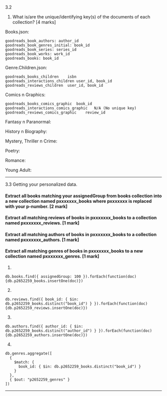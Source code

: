 3.2

1. What is/are the unique/identifying key(s) of the documents of each collection? [4 marks]

Books.json:

    goodreads_book_authors: author_id
    goodreads_book_genres_initial: book_id
    goodreads_book_series: series_id
    goodreads_book_works: work_id
    goodreads_books: book_id


Genre.Children.json:

    goodreads_books_children	isbn
    goodreads_interactions_children	user_id, book_id
    goodreads_reviews_children	user_id, book_id

Comics n Graphics:

    goodreads_books_comics_graphic	book_id
    goodreads_interactions_comics_graphic	N/A (No unique key)
    goodreads_reviews_comics_graphic	review_id

Fantasy n Paranormal:



History n Biography:



Mystery, Thriller n Crime:



Poetry:



Romance:



Young Adult:



----------




3.3 Getting your personalized data. 


####    Extract all books matching your assignedGroup from books collection into a new collection named pxxxxxxx_books where pxxxxxxx is replaced with your p-number. [2 mark]

####    Extract all matching reviews of books in pxxxxxxx_books to a collection named pxxxxxxx_reviews. [1 mark]

####   Extract all matching authors of books in pxxxxxxx_books to a collection named pxxxxxxx_authors. [1 mark]

####    Extract all matching genres of books in pxxxxxxx_books to a new collection named pxxxxxxx_genres. [1 mark]


1.

    db.books.find({ assignedGroup: 100 }).forEach(function(doc) {db.p2652259_books.insertOne(doc)})

2.

    db.reviews.find({ book_id: { $in: db.p2652259_books.distinct("book_id") } }).forEach(function(doc) {db.p2652259_reviews.insertOne(doc)})

3.

    db.authors.find({ author_id: { $in: db.p2652259_books.distinct("author_id") } }).forEach(function(doc) {db.p2652259_authors.insertOne(doc)})

4.

    db.genres.aggregate([
      {
        $match: {
          book_id: { $in: db.p2652259_books.distinct("book_id") }
        }
      },
      { $out: "p2652259_genres" }
    ])

------------

<!-- 1.  -->

<!--     db.books.aggregate([
    { $match: { assignedGroup: 100 } },
    { $out: "p2652259_books" }
    ]) -->





<!-- 2.  -->

<!--     db.reviews.aggregate([
    {
        $match: {
        book_id: { $in: db.p2652259_books.distinct("book_id") }
        }
    },
    { $out: "p2652259_reviews" }
    ]) -->




<!-- 2. db.p2652259_books.aggregate([
  { $lookup: {
      from: "reviews",
      localField: "book_id",
      foreignField: "book_id",
      as: "reviews"
  } },
  { $unwind: "$reviews" },
  { $project: { _id: 0 } }, 
  { $out: "p2652259_reviews" }
]) -->







<!-- 3. -->
<!-- 
    db.authors.aggregate([
    {
        $match: {
        author_id: { $in: db.p2652259_books.distinct("authors") }
        }
    },
    { $out: "p2652259_authors" }
    ]) -->



<!-- 4. -->

<!--     db.genres.aggregate([
    {
        $match: {
        book_id: { $in: db.p2652259_books.distinct("book_id") }
        }
    },
    { $out: "p2652259_genres" }
    ]) -->



